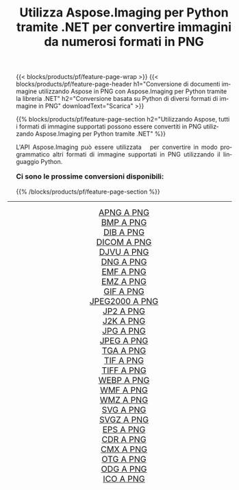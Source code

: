 ﻿---
title: Utilizza Aspose.Imaging per Python tramite .NET per convertire immagini da numerosi formati in PNG 
weight: 3920
url: /it/python-net/conversion/to/png/ 
lang: it
langdirlevel: 2
locales: zh-hans,ja,it,ru,de,es,fr,nl,id,lt,pl,pt,vi,tr,ko,zh-hant,ar,hi,th,sv,cs,uk,he
description: Puoi utilizzare Aspose.Imaging per Python tramite la libreria .NET per convertire da una varietà di formati in PNG
---

{{< blocks/products/pf/feature-page-wrap >}}
{{< blocks/products/pf/feature-page-header h1="Conversione di documenti immagine utilizzando Aspose in PNG con Aspose.Imaging per Python tramite la libreria .NET" h2="Conversione basata su Python di diversi formati di immagine in PNG" downloadText="Scarica" >}}


{{% blocks/products/pf/feature-page-section  h2="Utilizzando Aspose, tutti i formati di immagine supportati possono essere convertiti in PNG utilizzando Aspose.Imaging per Python tramite .NET" %}}
<p align=justify>L'API Aspose.Imaging può essere utilizzata   per convertire in modo programmatico altri formati di immagine supportati in PNG utilizzando il linguaggio Python.</p>
<h3 style="margin-top:16px;">
Ci sono le prossime conversioni disponibili:
</h3>
{{% /blocks/products/pf/feature-page-section %}}
<div class="container-fluid productfamilypage bg-gray">
    <div class="convertypes bg-gray agp-content section">
        <div class="container">
		<hr style="margin-left:-20px;"/>
		<div class="row other-converters" style="gap: 10px;font-size: 19px;text-align:center;">
		    <div class='col-md-3 other-converter remove-lp remove-rp'><a href="/imaging/it/python-net/conversion/apng-to-png/" style="padding:15px;">APNG A PNG</a></div>
<div class='col-md-3 other-converter remove-lp remove-rp'><a href="/imaging/it/python-net/conversion/bmp-to-png/" style="padding:15px;">BMP A PNG</a></div>
<div class='col-md-3 other-converter remove-lp remove-rp'><a href="/imaging/it/python-net/conversion/dib-to-png/" style="padding:15px;">DIB A PNG</a></div>
<div class='col-md-3 other-converter remove-lp remove-rp'><a href="/imaging/it/python-net/conversion/dicom-to-png/" style="padding:15px;">DICOM A PNG</a></div>
<div class='col-md-3 other-converter remove-lp remove-rp'><a href="/imaging/it/python-net/conversion/djvu-to-png/" style="padding:15px;">DJVU A PNG</a></div>
<div class='col-md-3 other-converter remove-lp remove-rp'><a href="/imaging/it/python-net/conversion/dng-to-png/" style="padding:15px;">DNG A PNG</a></div>
<div class='col-md-3 other-converter remove-lp remove-rp'><a href="/imaging/it/python-net/conversion/emf-to-png/" style="padding:15px;">EMF A PNG</a></div>
<div class='col-md-3 other-converter remove-lp remove-rp'><a href="/imaging/it/python-net/conversion/emz-to-png/" style="padding:15px;">EMZ A PNG</a></div>
<div class='col-md-3 other-converter remove-lp remove-rp'><a href="/imaging/it/python-net/conversion/gif-to-png/" style="padding:15px;">GIF A PNG</a></div>
<div class='col-md-3 other-converter remove-lp remove-rp'><a href="/imaging/it/python-net/conversion/jpeg2000-to-png/" style="padding:15px;">JPEG2000 A PNG</a></div>
<div class='col-md-3 other-converter remove-lp remove-rp'><a href="/imaging/it/python-net/conversion/jp2-to-png/" style="padding:15px;">JP2 A PNG</a></div>
<div class='col-md-3 other-converter remove-lp remove-rp'><a href="/imaging/it/python-net/conversion/j2k-to-png/" style="padding:15px;">J2K A PNG</a></div>
<div class='col-md-3 other-converter remove-lp remove-rp'><a href="/imaging/it/python-net/conversion/jpg-to-png/" style="padding:15px;">JPG A PNG</a></div>
<div class='col-md-3 other-converter remove-lp remove-rp'><a href="/imaging/it/python-net/conversion/jpeg-to-png/" style="padding:15px;">JPEG A PNG</a></div>
<div class='col-md-3 other-converter remove-lp remove-rp'><a href="/imaging/it/python-net/conversion/tga-to-png/" style="padding:15px;">TGA A PNG</a></div>
<div class='col-md-3 other-converter remove-lp remove-rp'><a href="/imaging/it/python-net/conversion/tif-to-png/" style="padding:15px;">TIF A PNG</a></div>
<div class='col-md-3 other-converter remove-lp remove-rp'><a href="/imaging/it/python-net/conversion/tiff-to-png/" style="padding:15px;">TIFF A PNG</a></div>
<div class='col-md-3 other-converter remove-lp remove-rp'><a href="/imaging/it/python-net/conversion/webp-to-png/" style="padding:15px;">WEBP A PNG</a></div>
<div class='col-md-3 other-converter remove-lp remove-rp'><a href="/imaging/it/python-net/conversion/wmf-to-png/" style="padding:15px;">WMF A PNG</a></div>
<div class='col-md-3 other-converter remove-lp remove-rp'><a href="/imaging/it/python-net/conversion/wmz-to-png/" style="padding:15px;">WMZ A PNG</a></div>
<div class='col-md-3 other-converter remove-lp remove-rp'><a href="/imaging/it/python-net/conversion/svg-to-png/" style="padding:15px;">SVG A PNG</a></div>
<div class='col-md-3 other-converter remove-lp remove-rp'><a href="/imaging/it/python-net/conversion/svgz-to-png/" style="padding:15px;">SVGZ A PNG</a></div>
<div class='col-md-3 other-converter remove-lp remove-rp'><a href="/imaging/it/python-net/conversion/eps-to-png/" style="padding:15px;">EPS A PNG</a></div>
<div class='col-md-3 other-converter remove-lp remove-rp'><a href="/imaging/it/python-net/conversion/cdr-to-png/" style="padding:15px;">CDR A PNG</a></div>
<div class='col-md-3 other-converter remove-lp remove-rp'><a href="/imaging/it/python-net/conversion/cmx-to-png/" style="padding:15px;">CMX A PNG</a></div>
<div class='col-md-3 other-converter remove-lp remove-rp'><a href="/imaging/it/python-net/conversion/otg-to-png/" style="padding:15px;">OTG A PNG</a></div>
<div class='col-md-3 other-converter remove-lp remove-rp'><a href="/imaging/it/python-net/conversion/odg-to-png/" style="padding:15px;">ODG A PNG</a></div>
<div class='col-md-3 other-converter remove-lp remove-rp'><a href="/imaging/it/python-net/conversion/ico-to-png/" style="padding:15px;">ICO A PNG</a></div>
                </div>
        </div>
    </div>
</div>
<br/>

